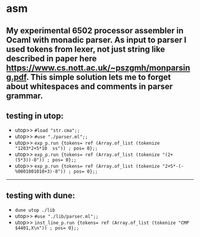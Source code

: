 # asm
My experimental 6502 processor assembler in Ocaml with monadic parser.
As input to parser I used tokens from lexer, not just string like described in paper here https://www.cs.nott.ac.uk/~pszgmh/monparsing.pdf. This simple solution lets me to forget about whitespaces and comments in parser grammar.
---------------------
## testing in utop:
 * utop>> `#load "str.cma";;`
 * utop>> `#use "./parser.ml";;`
 * utop>> `exp_p.run {tokens= ref (Array.of_list (tokenize "1203*2+5*10  ss")) ; pos= 0};;`
 * utop>> `exp_p.run {tokens= ref (Array.of_list (tokenize "(2+(5*3))-8")) ; pos= 0};;`
 * utop>> `exp_p.run {tokens= ref (Array.of_list (tokenize "2+5*-(-%0001001010+3)-8")) ; pos= 0};;`
---------------------
## testing with dune:
 * `dune utop ./lib`
 * utop>> `#use "./lib/parser.ml";;  `
 * utop>> `inst_line_p.run {tokens= ref (Array.of_list (tokenize "CMP $4401,X\n")) ; pos= 0};;`
